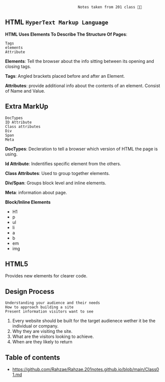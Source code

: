 



                                     Notes taken from 201 class 👨‍🎓
 ## HTML `HyperText Markup Language` 
   
   
   **HTML Uses Elements To Describe The Structure Of Pages**: 
   ```
   Tags  
   elements 
   Attribute
   ```
   **Elements**: Tell the browser about the info sitting between its opening and closing tags.

   **Tags**: Angled brackets placed before and after an Element.

   **Attributes**: provide additional info about the contents of an element. Consist of Name and Value.

 ## Extra MarkUp 
   ```
   DocTypes 
   ID Attribute 
   Class attributes
   Div
   Span
   Meta
   ```
   **DocTypes**: Decleration to tell a browser which version of HTML the page is using.
   
   **Id Attribute**: Indentifies specific element from the others.   

   **Class Attributes**: Used to group together elements.

   **Div/Span**: Groups block level and inline elements.

   **Meta**: information about page.

  **Block/Inline Elements** 
   * H1
   * p
   * ul
   * li
   * a
   * b
   * em
   * img
  
  ## HTML5
  Provides new elements for clearer code.
  
  ## Design Process
  ```
  Understanding your audience and their needs
  How to approach building a site
  Present information visitors want to see
  ```
  1. Every website should be built for the target audienece wether it be the individual or company.
  2. Why they are visiting the site.
  3. What are the visitors looking to achieve.
  4. When are they likely to return
  
  
     
    


## Table of contents 
 - https://github.com/Rahzae/Rahzae.201notes.github.io/blob/main/Class01.md

